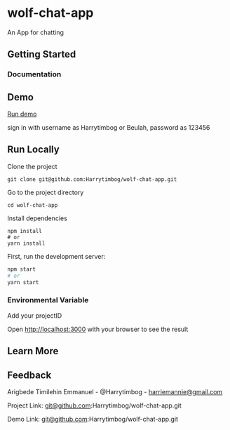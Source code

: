 # wolf-chat-app
An App for chatting

## Getting Started

  ### Documentation    

## Demo

[Run demo](https://hardcore-brattain-2812ca.netlify.app/)

sign in with username as Harrytimbog or Beulah, password as 123456

## Run Locally   

Clone the project

``` console
git clone git@github.com:Harrytimbog/wolf-chat-app.git
```

Go to the project directory

``` console
cd wolf-chat-app
```

Install dependencies

``` console
npm install
# or
yarn install
```

First, run the development server:

```bash
npm start
# or
yarn start
```

### Environmental Variable
Add your projectID



Open [http://localhost:3000](http://localhost:3000) with your browser to see the result

## Learn More

## Feedback  

Arigbede Timilehin Emmanuel - @Harrytimbog - harriemannie@gmail.com

Project Link: git@github.com:Harrytimbog/wolf-chat-app.git

Demo Link: git@github.com:Harrytimbog/wolf-chat-app.git
